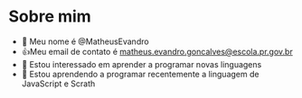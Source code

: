  # Sobre mim
- 👋 Meu nome é @MatheusEvandro
- :+1:Meu email de contato é matheus.evandro.goncalves@escola.pr.gov.br
-  👀 Estou interessado em aprender a programar novas  linguagens 
- 🌱 Estou aprendendo a programar recentemente a linguagem de JavaScript e Scrath



<!---
MatheusEvandro/MatheusEvandro is a ✨ special ✨ repository because its `README.md` (this file) appears on your GitHub profile.
You can click the Preview link to take a look at your changes.
--->
